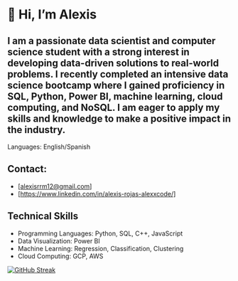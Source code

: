 # 👋 Hi, I’m Alexis

## I am a passionate data scientist and computer science student with a strong interest in developing data-driven solutions to real-world problems. I recently completed an intensive data science bootcamp where I gained proficiency in SQL, Python, Power BI, machine learning, cloud computing, and NoSQL. I am eager to apply my skills and knowledge to make a positive impact in the industry.

Languages: English/Spanish

## Contact:

* [alexisrrm12@gmail.com]
* [https://www.linkedin.com/in/alexis-rojas-alexxcode/]


## Technical Skills

* Programming Languages: Python, SQL, C++, JavaScript
* Data Visualization: Power BI
* Machine Learning: Regression, Classification, Clustering
* Cloud Computing: GCP, AWS


[![GitHub Streak](https://streak-stats.demolab.com/?user=alexxcode&theme=dark)](https://git.io/streak-stats)
<!---
alexxcode/alexxcode is a ✨ special ✨ repository because its `README.md` (this file) appears on your GitHub profile.
You can click the Preview link to take a look at your changes.
--->
